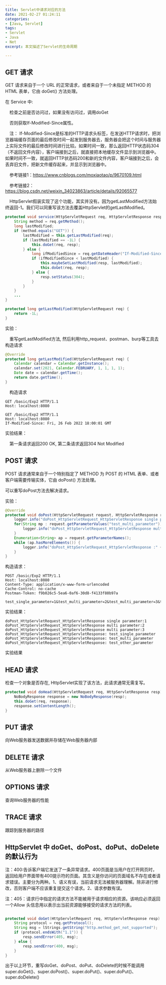 ```yaml
---
title: Servlet中请求对应的方法
date: 2021-02-27 01:24:11
categories:
- [Java, Servlet]
tags:
- Servlet
- Java
- Net
excerpt: 本文描述了Servlet的生命周期

---
```


## GET 请求

GET 请求来自于一个 URL 的正常请求，或者来自于一个未指定 METHOD 的 HTML 表单，它由 doGet() 方法处理。

在 Service 中:

&emsp;检查之前是否访问过，如果没有访问过，调用doGet

&emsp;否则获取If-Modified-Since属性。

&emsp;注： If-Modified-Since是标准的HTTP请求头标签，在发送HTTP请求时，把浏览器端缓存页面的最后修改时间一起发到服务器去，服务器会把这个时间与服务器上实际文件的最后修改时间进行比较。如果时间一致，那么返回HTTP状态码304（不返回文件内容），客户端接到之后，就直接把本地缓存文件显示到浏览器中。如果时间不一致，就返回HTTP状态码200和新的文件内容，客户端接到之后，会丢弃旧文件，把新文件缓存起来，并显示到浏览器中。
    
&emsp;参考链接1：https://www.cnblogs.com/moxiaotao/p/9670109.html

&emsp;参考链接2：https://blog.csdn.net/weixin_34023863/article/details/92065577

&emsp;HttpServlet假装实现了这个功能，其实并没有。因为getLastModified方法始终返回-1。我们可以同重写该方法去覆盖HttpServlet的getLastModified。

```java
protected void service(HttpServletRequest req, HttpServletResponse resp) throws ServletException, IOException {
    String method = req.getMethod();
    long lastModified;
    if (method.equals("GET")) {
        lastModified = this.getLastModified(req);
        if (lastModified == -1L) {
            this.doGet(req, resp);
        } else {
            long ifModifiedSince = req.getDateHeader("If-Modified-Since");
            if (ifModifiedSince < lastModified) {
                this.maybeSetLastModified(resp, lastModified);
                this.doGet(req, resp);
            } else {
                resp.setStatus(304);
            }
        }
    } 
    ...
}

protected long getLastModified(HttpServletRequest req) {
    return -1L;
}
```

实验：

&emsp;重写getLastModified方法, 然后利用http_request、postman、burp等工具去构造请求

```java
@Override
protected long getLastModified(HttpServletRequest req) {
    Calendar calendar = Calendar.getInstance();
    calendar.set(2021, Calendar.FEBRUARY, 1, 1, 1, 1);
    Date date = calendar.getTime();
    return date.getTime();
}
```

&emsp;构造请求

```http
GET /basic/Exp2 HTTP/1.1
Host: localhost:8080
```

```http
GET /basic/Exp2 HTTP/1.1
Host: localhost:8080
If-Modified-Since: Fri, 26 Feb 2022 18:00:01 GMT
```

实验结果：

&emsp;第一条请求返回200 OK,  第二条请求返回304 Not Modified


## POST 请求

POST 请求通常来自于一个特别指定了 METHOD 为 POST 的 HTML 表单、或者客户端需要传输实体，它由 doPost() 方法处理。

可以重写doPost方法去解决请求。

实验：

```java
@Override
protected void doPost(HttpServletRequest request, HttpServletResponse response) {
    logger.info("doPost_HttpServletRequest_HttpServletResponse single parameter:" + request.getParameter("test_single_parameter"));
    for(String mp : request.getParameterValues("test_multi_parameter")) {
        logger.info("doPost_HttpServletRequest_HttpServletResponse multi parameter:" + mp);
    }
    Enumeration<String> ap = request.getParameterNames();
    while (ap.hasMoreElements()) {
        logger.info("doPost_HttpServletRequest_HttpServletResponse :" + ap.nextElement());
    }
}
```

构造请求：

```http
POST /basic/Exp2 HTTP/1.1
Host: localhost:8080
Content-Type: application/x-www-form-urlencoded
Cache-Control: no-cache
Postman-Token: f9b026c5-5ea6-0af6-30d8-f4133f80b97a

test_single_parameter=1&test_multi_parameter=2&test_multi_parameter=3&test_other_parameter=4
```

实验结果：

```shell
doPost_HttpServletRequest_HttpServletResponse single parameter:1
doPost_HttpServletRequest_HttpServletResponse multi parameter:2
doPost_HttpServletRequest_HttpServletResponse multi parameter:3
doPost_HttpServletRequest_HttpServletResponse: test_single_parameter
doPost_HttpServletRequest_HttpServletResponse: test_multi_parameter
doPost_HttpServletRequest_HttpServletResponse: test_other_parameter
```

实验结果

## HEAD 请求

检查一个对象是否存在, HttpServlet实现了该方法，此请求通常无需复写。

```java
protected void doHead(HttpServletRequest req, HttpServletResponse resp) throws ServletException, IOException {
    NoBodyResponse response = new NoBodyResponse(resp);
    this.doGet(req, response);
    response.setContentLength();
}
```

## PUT 请求

向Web服务器发送数据并存储在Web服务器内部

## DELETE 请求

从Web服务器上删除一个文件
 
## OPTIONS 请求

查询Web服务器的性能

## TRACE 请求

跟踪到服务器的路径

## HttpServlet 中 doGet、doPost、doPut、doDelete的默认行为

注：400:告诉客户端它发送了一条异常请求。400页面是当用户在打开网页时，返回给用户界面带有400提示符的页面。其含义是你访问的页面域名不存在或者请求错误。主要分为两种。1、语义有误，当前请求无法被服务器理解。除非进行修改，否则客户端不应该重复提交这个请求。2、请求参数有误。

注：405：请求行中指定的请求方法不能被用于请求相应的资源。该响应必须返回一个Allow 头信息用以表示出当前资源能够接受的请求方法的列表。

```java

protected void doGet(HttpServletRequest req, HttpServletResponse resp) throws ServletException, IOException {
    String protocol = req.getProtocol();
    String msg = lStrings.getString("http.method_get_not_supported");
    if (protocol.endsWith("1.1")) {
        resp.sendError(405, msg);
    } else {
        resp.sendError(400, msg);
    }
}

```

出于以上环节，重写doGet、doPost、doPut、doDelete的时候不能调用super.doGet()、super.doPost()、super.doPut()、super.doPut()、super.doDelete()